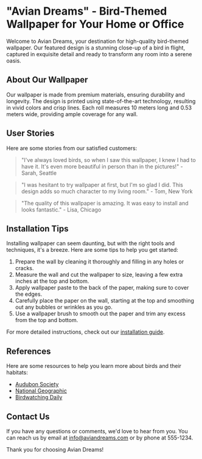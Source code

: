 <!--
Write me content for website with wallpaper which alt text is:

"A close-up of a bird in flight"

The name/title of the page should not be 1:1 copy of the alt text but rather a real content of the website which is using this wallpaper.

- Use markdown format
- Start with the heading
- The content should look like a real website
- Include real sections like references, contact, user stories, etc. use things relevant to the page purpose.
- Feel free to use structure like headings, bullets, numbering, blockquotes, paragraphs, horizontal lines, etc.
- You can use formatting like bold or _italic_
- You can include UTF-8 emojis
- Links should be only #hash anchors (and you can refer to the document itself)
- Do not include images
-->

<!--font:Montserrat-->

# "Avian Dreams" - Bird-Themed Wallpaper for Your Home or Office

Welcome to Avian Dreams, your destination for high-quality bird-themed wallpaper. Our featured design is a stunning close-up of a bird in flight, captured in exquisite detail and ready to transform any room into a serene oasis.

## About Our Wallpaper

Our wallpaper is made from premium materials, ensuring durability and longevity. The design is printed using state-of-the-art technology, resulting in vivid colors and crisp lines. Each roll measures 10 meters long and 0.53 meters wide, providing ample coverage for any wall.

## User Stories

Here are some stories from our satisfied customers:

> "I've always loved birds, so when I saw this wallpaper, I knew I had to have it. It's even more beautiful in person than in the pictures!" - Sarah, Seattle

> "I was hesitant to try wallpaper at first, but I'm so glad I did. This design adds so much character to my living room." - Tom, New York

> "The quality of this wallpaper is amazing. It was easy to install and looks fantastic." - Lisa, Chicago

## Installation Tips

Installing wallpaper can seem daunting, but with the right tools and techniques, it's a breeze. Here are some tips to help you get started:

1. Prepare the wall by cleaning it thoroughly and filling in any holes or cracks.
2. Measure the wall and cut the wallpaper to size, leaving a few extra inches at the top and bottom.
3. Apply wallpaper paste to the back of the paper, making sure to cover the edges.
4. Carefully place the paper on the wall, starting at the top and smoothing out any bubbles or wrinkles as you go.
5. Use a wallpaper brush to smooth out the paper and trim any excess from the top and bottom.

For more detailed instructions, check out our [installation guide](#installation-guide).

## References

Here are some resources to help you learn more about birds and their habitats:

-   [Audubon Society](#audubon-society)
-   [National Geographic](#national-geographic)
-   [Birdwatching Daily](#birdwatching-daily)

## Contact Us

If you have any questions or comments, we'd love to hear from you. You can reach us by email at [info@aviandreams.com](mailto:info@aviandreams.com) or by phone at 555-1234.

Thank you for choosing Avian Dreams!

